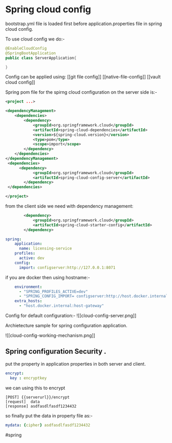 # Spring cloud config
bootstrap.yml file is loaded first before application.properties file in spring cloud config.


To use cloud config we do:-

``` java
@EnableCloudConfig
@SpringBootApplication
public class ServerApplication{

}

```

Config can be applied using:
[[git file config]]
[[native-file-config]]
[[vault cloud config]]



Spring pom file for the spirng cloud configuration on the server side is:-
```xml
<project ...>

<dependencyManagement>
    <dependencies>
        <dependency>
            <groupId>org.springframework.cloud</groupId>
            <artifactId>spring-cloud-dependencies</artifactId>
            <version>${spring-cloud.version}</version>
            <type>pom</type>
            <scope>import</scope>
        </dependency>
    </dependencies>
</dependencyManagement>
 <dependencies>
      <dependency>
            <groupId>org.springframework.cloud</groupId>
            <artifactId>spring-cloud-config-server</artifactId>
        </dependency>
 </dependencies>

</project>

```

from the  client side we need with dependency management:

```xml
        <dependency>
            <groupId>org.springframework.cloud</groupId>
            <artifactId>spring-cloud-starter-config</artifactId>
        </dependency>
```

``` yml
spring:
    application:
      name: licensing-service
    profiles:
      active: dev
    config:
      import: configserver:http://127.0.0.1:8071

```


if you are docker then using hostname:-
``` yml 
    environment:
      - "SPRING_PROFILES_ACTIVE=dev"
      - "SPRING_CONFIG_IMPORT= configserver:http://host.docker.internal:8071"
    extra_hosts:
      - "host.docker.internal:host-gateway"

```



Config for default configuration:-
![[cloud-config-server.png]]


Archietecture sample for spring configuration application.

![[cloud-config-working-mechanism.png]]

## Spring configuration Security .
put the property in application properties in both server and client. 

```yml
encrypt:
  key : encryptkey 

```

we can using this to encrypt 
```
[POST] {{serverurl}}/encrypt
[request]  data
[response] asdfasdlfasdf1234432
```

so finally put the data in property file as:-
``` yml
mydata: {cipher} asdfasdlfasdf1234432

```



#spring 